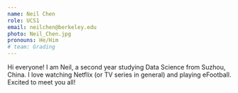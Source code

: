 ```yaml
---
name: Neil Chen
role: UCS1
email: neilchen@berkeley.edu
photo: Neil_Chen.jpg
pronouns: He/Him
# team: Grading 
---
```

Hi everyone! I am Neil, a second year studying Data Science from Suzhou, China. I love watching Netflix (or TV series in general) and playing eFootball. Excited to meet you all!